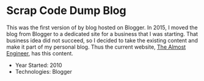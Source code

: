 # Scrap Code Dump Blog

This was the first version of by blog hosted on Blogger. In 2015, I moved the blog from Blogger
to a dedicated site for a business that I was starting. That business idea did not succeed,
so I decided to take the existing content and make it part of my personal blog. Thus the current
website, [The Almost Engineer](/), has this content.

* Year Started: 2010
* Technologies: Blogger
